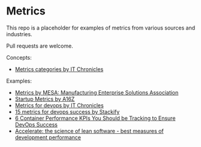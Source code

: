 # Metrics

This repo is a placeholder for examples of metrics from various sources and industries.

Pull requests are welcome.

Concepts:

* [Metrics categories by IT Chronicles](doc/metrics_categories_by_it_chronicles.md)

Examples:

* [Metrics by MESA: Manufacturing Enterprise Solutions Association](examples/manufacturing/metrics_by_mesa_manufacturing_enterprise_solutions_association.md)
* [Startup Metrics by A16Z](examples/startups/startup_metrics_by_a16z.md)
* [Metrics for devops by IT Chronicles](examples/devops/metrics_for_devops_by_it_chronicles.md)
* [15 metrics for devops success by Stackify](examples/devops/15_metrics_for_devops_success_by_stackify.md)
* [6 Container Performance KPIs You Should be Tracking to Ensure DevOps Success](examples/devops/6_container_performance_kpis_by_twain_taylor.md)
* [Accelerate: the science of lean software - best measures of development performance](examples/devops/accelerate_the_science_of_lean_software.md)
